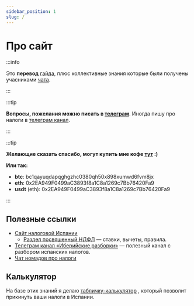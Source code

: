 ```yaml
---
sidebar_position: 1
slug: /
---
```


# Про сайт

:::info ⠀

Это **перевод** [гайда](https://www.fiscal-impuestos.com/guia-fiscal), плюс коллективные знания которые были получены учасниками [чата](https://t.me/taxesnomadspain).

:::

:::tip ⠀

**Вопросы, пожелания можно писать в [телеграм](https://t.me/luvsandugar)**. Иногда пишу про налоги в [телеграм канал](https://t.me/luvsnotes).

:::

:::tip ⠀

**Желающие сказать спасибо, могут купить мне кофе [тут](https://www.buymeacoffee.com/luvsandugar) :)** 

**Или так:** 

- **btc**: bc1qayuqdapqghgzhc0380qh50x898xumwd6fvm8jx
- **eth**: 0x2EA949F0499aC3893f8a1C8a1269c7Bb76420Fa9
- **usdt** (eth): 0x2EA949F0499aC3893f8a1C8a1269c7Bb76420Fa9

:::

## Полезные ссылки

- [Сайт налоговой Испании](https://sede.agenciatributaria.gob.es/Sede/inicio.html)
    - [Раздел посвященный НДФЛ](https://sede.agenciatributaria.gob.es/Sede/Renta.html) — ставки, вычеты, правила.
- [Телеграм канал «Иберийские разборки»](https://t.me/desmontaje_iberico) — полезный канал с разбором испанских налогов.
- [Чат номадов про налоги](https://t.me/taxesnomadspain)

## Калькулятор

На базе этих знаний я делаю [табличку-калькулятор](https://docs.google.com/spreadsheets/d/1pfzP7qT1mZsBIkNCmQbLtFmF5BAyJdtyWonhC7wq-jM/edit?usp=sharing) , который позволит прикинуть ваши налоги в Испании.
